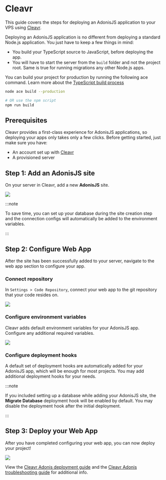 # Cleavr

This guide covers the steps for deploying an AdonisJS application to your VPS using [Cleavr](https://cleavr.io).

Deploying an AdonisJS application is no different from deploying a standard Node.js application. You just have to keep a few things in mind:

- You build your TypeScript source to JavaScript, before deploying the app.
- You will have to start the server from the `build` folder and not the project root. Same is true for running migrations any other Node.js apps.

You can build your project for production by running the following ace command. Learn more about the [TypeScript build process](../../guides/fundamentals/typescript-build-process.md)

```sh
node ace build --production

# OR use the npm script
npm run build
```

## Prerequisites

Cleavr provides a first-class experience for AdonisJS applications, so deploying your apps only takes only a few clicks. Before getting started, just make sure you have: 

- An account set up with [Cleavr](https://cleavr.io)
- A provisioned server

## Step 1: Add an AdonisJS site

On your server in Cleavr, add a new **AdonisJS** site.

![](https://res.cloudinary.com/adonis-js/image/upload/q_auto/v1636103629/v5/cleavr-new-site_v0twxz.png)

:::note

To save time, you can set up your database during the site creation step and the connection configs will automatically be added to the environment variables. 

:::

## Step 2: Configure Web App

After the site has been successfully added to your server, navigate to the web app section to configure your app. 

### Connect repository

In `Settings > Code Repository`, connect your web app to the git repository that your code resides on. 

![](https://res.cloudinary.com/adonis-js/image/upload/q_auto/v1636103629/v5/cleavr-webapp-git-repository_ub5rcb.png)

### Configure environment variables 

Cleavr adds default environment variables for your AdonisJS app. Configure any additional required variables.

![](https://res.cloudinary.com/adonis-js/image/upload/q_auto/v1636103630/v5/cleavr-env-variables_v89vnn.png)

### Configure deployment hooks

A default set of deployment hooks are automatically added for your AdonisJS app, which will be enough for most projects. You may add additional deployment hooks for your needs. 

:::note

If you included setting up a database while adding your AdonisJS site, the **Migrate Database** deployment hook will be enabled by default. You may disable the deployment hook after the initial deployment. 

:::

## Step 3: Deploy your Web App

After you have completed configuring your web app, you can now deploy your project! 

![](https://res.cloudinary.com/adonis-js/image/upload/q_auto/v1636103630/v5/cleavr-deployment_pjzln7.png)

View the [Cleavr Adonis deployment guide](https://docs.cleavr.io/guides/adonis) and the [Cleavr Adonis troubleshooting guide](https://docs.cleavr.io/adonis-deployments) for additional info. 
